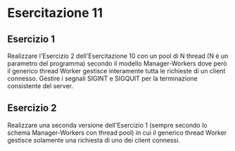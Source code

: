 # Esercitazione 11
## Esercizio 1
Realizzare l'Esercizio 2 dell'Esercitazione 10 con un pool di N thread (N è un parametro del programma) secondo il modello Manager-Workers dove però il generico thread Worker gestisce interamente tutta le richieste di un client connesso. Gestire i segnali SIGINT e SIGQUIT per la terminazione consistente del server.

## Esercizio 2
Realizzare una seconda versione dell'Esercizio 1 (sempre secondo lo schema Manager-Workers con thread pool) in cui il generico thread Worker gestisce solamente una richiesta di uno dei client connessi.